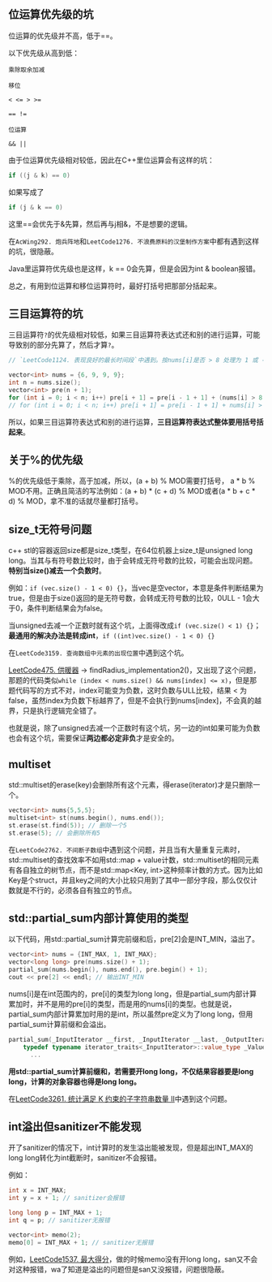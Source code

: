 ## 位运算优先级的坑

位运算的优先级并不高，低于==。

以下优先级从高到低：
```
乘除取余加减

移位

< <= > >=

== !=

位运算

&& ||

```
由于位运算优先级相对较低，因此在C++里位运算会有这样的坑：
```C++
if ((j & k) == 0)
```
如果写成了
```C++
if (j & k == 0)
```
这里==会优先于&先算，然后再与j相&，不是想要的逻辑。

在`AcWing292. 炮兵阵地`和`LeetCode1276. 不浪费原料的汉堡制作方案`中都有遇到这样的坑，很隐蔽。

Java里运算符优先级也是这样，k == 0会先算，但是会因为int & boolean报错。

总之，有用到位运算和移位运算符时，最好打括号把那部分括起来。

## 三目运算符的坑
三目运算符`?`的优先级相对较低，如果三目运算符表达式还和别的进行运算，可能导致别的部分先算了，然后才算`?`。

```cpp
// `LeetCode1124. 表现良好的最长时间段`中遇到。按nums[i]是否 > 8 处理为 1 或 -1，然后求前缀和：

vector<int> nums = {6, 9, 9, 9};
int n = nums.size();
vector<int> pre(n + 1);
for (int i = 0; i < n; i++) pre[i + 1] = pre[i - 1 + 1] + (nums[i] > 8 ? 1 : -1); // 正确写法
// for (int i = 0; i < n; i++) pre[i + 1] = pre[i - 1 + 1] + nums[i] > 8 ? 1 : -1; // 错误写法，会是pre[i - 1 + 1] + nums[i]先计算，然后和8比较
```

所以，如果三目运算符表达式和别的进行运算，**三目运算符表达式整体要用括号括起来**。

## 关于%的优先级
%的优先级低于乘除，高于加减，所以，(a + b) % MOD需要打括号，
a * b % MOD不用。正确且简洁的写法例如：(a + b) * (c + d) % MOD或者(a * b + c * d) % MOD，拿不准的话就尽量都打括号。

## size_t无符号问题
c++ stl的容器返回size都是size_t类型，在64位机器上size_t是unsigned long long。当其与有符号数比较时，由于会转成无符号数的比较，可能会出现问题。**特别当size()减去一个负数时**。

例如：`if (vec.size() - 1 < 0) {}`，当vec是空vector，本意是条件判断结果为true，但是由于size()返回的是无符号数，会转成无符号数的比较，0ULL - 1会大于0，条件判断结果会为false。

当unsigned去减一个正数时就有这个坑，上面得改成`if (vec.size() < 1) {}`；**最通用的解决办法是转成int**，`if ((int)vec.size() - 1 < 0) {}`

在`LeetCode3159. 查询数组中元素的出现位置`中遇到这个坑。

[LeetCode475. 供暖器](https://leetcode.cn/problems/heaters/) -> findRadius_implementation2()，又出现了这个问题，那题的代码类似`while (index < nums.size() && nums[index] <= x)`，但是那题代码写的方式不对，index可能变为负数，这时负数与ULL比较，结果 < 为false，虽然index为负数下标越界了，但是不会执行到nums[index]，不会真的越界，只是执行逻辑完全错了。

也就是说，除了unsigned去减一个正数时有这个坑，另一边的int如果可能为负数也会有这个坑，需要保证**两边都必定非负**才是安全的。

## multiset
std::multiset的erase(key)会删除所有这个元素，得erase(iterator)才是只删除一个。

```cpp
vector<int> nums{5,5,5};
multiset<int> st(nums.begin(), nums.end());
st.erase(st.find(5)); // 删除一个5
st.erase(5); // 会删除所有5
```

在`LeetCode2762. 不间断子数组`中遇到这个问题，并且当有大量重复元素时，std::multiset的查找效率不如用std::map + value计数，std::multiset的相同元素有各自独立的树节点，而不是std::map<Key, int>这种频率计数的方式。因为比如Key是个struct，并且key之间的大小比较只用到了其中一部分字段，那么仅仅计数就是不行的，必须各自有独立的节点。

## std::partial_sum内部计算使用的类型
以下代码，用std::partial_sum计算完前缀和后，pre[2]会是INT_MIN，溢出了。
```cpp
vector<int> nums = {INT_MAX, 1, INT_MAX};
vector<long long> pre(nums.size() + 1);
partial_sum(nums.begin(), nums.end(), pre.begin() + 1);
cout << pre[2] << endl; // 输出INT_MIN
```
nums[i]是在int范围内的，pre[i]的类型为long long，但是partial_sum内部计算累加时，并不是用的pre[i]的类型，而是用的nums[i]的类型。也就是说，partial_sum内部计算累加时用的是int，所以虽然pre定义为了long long，但用partial_sum计算前缀和会溢出。

```cpp
partial_sum(_InputIterator __first, _InputIterator __last, _OutputIterator __result) {
    typedef typename iterator_traits<_InputIterator>::value_type _ValueType;
      ...
```

**用std::partial_sum计算前缀和，若需要开long long，不仅结果容器要是long long，计算的对象容器也得是long long。**

在[LeetCode3261. 统计满足 K 约束的子字符串数量 II](https://leetcode.cn/problems/count-substrings-that-satisfy-k-constraint-ii/)中遇到这个问题。

## int溢出但sanitizer不能发现
开了sanitizer的情况下，int计算时的发生溢出能被发现，但是超出INT_MAX的long long转化为int截断时，sanitizer不会报错。

例如：
```cpp
int x = INT_MAX;
int y = x + 1; // sanitizer会报错

long long p = INT_MAX + 1;
int q = p; // sanitizer无报错

vector<int> memo(2);
memo[0] = INT_MAX + 1; // sanitizer无报错
```

例如，[LeetCode1537. 最大得分](https://leetcode.cn/problems/get-the-maximum-score/)，做的时候memo没有开long long，san又不会对这种报错，wa了知道是溢出的问题但是san又没报错，问题很隐蔽。